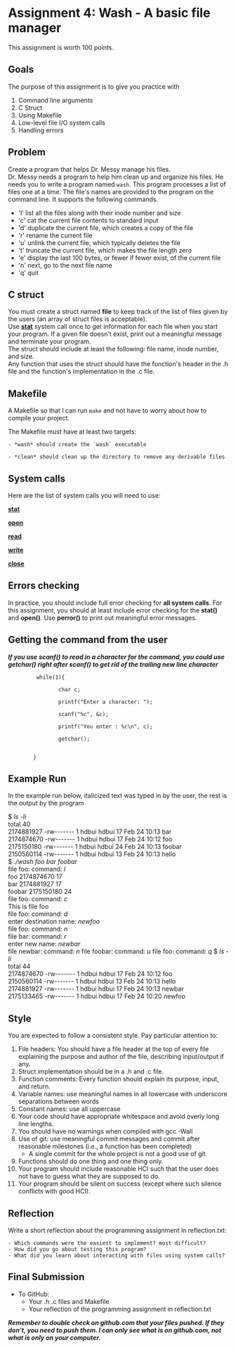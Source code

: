 # Assignment 4: Wash - A basic file manager
This assignment is worth 100 points.

## Goals
The purpose of this assignment is to give you practice with

1. Command line arguments
2. C Struct
3. Using Makefile
4. Low-level file I/O system calls
5. Handling errors

## Problem 
Create a program that helps Dr. Messy manage his files. \
Dr. Messy needs a program to help him clean up and organize his files. 
He needs you to write a program named `wash`. 
This program processes a list of files one at a time. 
The file's names are provided to the program on the command line. 
It supports the following commands. 

- 'l' list all the files along with their inode number and size 
- 'c' cat the current file contents to standard input 
- 'd' duplicate the current file, which creates a copy of the file 
- 'r' rename the current file 
- 'u' unlink the current file, which typically deletes the file 
- 't' truncate the current file, which makes the file length zero 
- 'e' display the last 100 bytes, or fewer if fewer exist, of the current file 
- 'n' next, go to the next file name 
- 'q' quit

## C struct
You must create a struct named **file** to keep track of the list of files given by the users (an array of struct files is acceptable).\
Use [**stat**](https://man7.org/linux/man-pages/man2/lstat.2.html) system call once to get information for each file when you start your program. If a given file doesn't exist, print out a meaningful message and terminate your program.\
The struct should include at least the following: file name, inode number, and size.\
Any function that uses the struct should have the function's header in the .h file and the function's implementation in the .c  file.


## Makefile
A Makefile so that I can run `make` and not have to worry about how to compile your project.

The Makefile must have at least two targets:

    - *wash* should create the `wash` executable
    
    - *clean* should clean up the directory to remove any derivable files

## System calls
Here are the list of system calls you will need to use:

[**stat**](https://man7.org/linux/man-pages/man2/lstat.2.html)

[**open**](https://man7.org/linux/man-pages/man2/open.2.html)

[**read**](https://man7.org/linux/man-pages/man2/read.2.html)

[**write**](https://man7.org/linux/man-pages/man2/write.2.html)

[**close**](https://man7.org/linux/man-pages/man2/close.2.html)

## Errors checking
In practice, you should include full error checking for **all system calls**. For this assignment, you should at least include error checking for the **stat()** and **open()**. Use **perror()** to print out meaningful error messages.

## Getting the command from the user
***If you use scanf() to read in a character for the command, you could use getchar() right after scanf() to get rid of the trailing new line character***

```
         while(1){

                char c;

                printf("Enter a character: ");

                scanf("%c", &c);

                printf("You enter : %c\n", c);

                getchar();


        }
```

## Example Run

In the example run below, italicized  text was typed in by the user, the rest is the output by the program


$ *ls -li*  
total 40  
2174881927 -rw------- 1 hdbui hdbui   17 Feb 24 10:13 bar  
2174874670 -rw------- 1 hdbui hdbui   17 Feb 24 10:12 foo  
2175150180 -rw------- 1 hdbui hdbui   24 Feb 24 10:13 foobar  
2150560114 -rw------- 1 hdbui hdbui   13 Feb 24 10:13 hello  
$ *./wash foo bar foobar*  
file foo: command: *l*  
foo 2174874670 17  
bar 2174881927 17  
foobar 2175150180 24  
file foo: command: *c*  
This is file foo  
file foo: command: *d*  
enter destination name: *newfoo*  
file foo: command: *n*    
file bar: command: *r*    
enter new name: *newbar*    
file newbar: command: *n*
file foobar: command: *u*
file foo: command: *q*
$ *ls -li*  
total 44  
2174874670 -rw------- 1 hdbui hdbui   17 Feb 24 10:12 foo  
2150560114 -rw------- 1 hdbui hdbui   13 Feb 24 10:13 hello  
2174881927 -rw------- 1 hdbui hdbui   17 Feb 24 10:13 newbar  
2175133465 -rw------- 1 hdbui hdbui   17 Feb 24 10:20 newfoo  


## Style
You are expected to follow a consistent style. Pay particular attention to:

1. File headers: You should have a file header at the top of every file explaining the purpose and author of the file, describing input/output if any.
2. Struct implementation should be in a .h and .c file.
3. Function comments: Every function should explain its purpose, input, and return.
4. Variable names: use meaningful names in all lowercase with underscore separations between words
5. Constant names: use all uppercase
6. Your code should have appropriate whitespace and avoid overly long line lengths.
7. You should have no warnings when compiled with gcc -Wall
8. Use of git: use meaningful commit messages and commit after reasonable milestones (i.e., a function has been completed)
    * A single commit for the whole project is not a good use of git
9. Functions should do one thing and one thing only.
10. Your program should include reasonable HCI such that the user does not have to guess what they are supposed to do.
11. Your program should be silent on success (except where such silence conflicts with good HCI).


## Reflection
Write a short reflection about the programming assignment in reflection.txt:

    - Which commands were the easiest to implement? most difficult?
    - How did you go about testing this program?
    - What did you learn about interacting with files using system calls?

## Final Submission   
* To GitHub:
  * Your .h .c files and Makefile
  * Your reflection of the programming assignment in reflection.txt

***Remember to double check on github.com that your files pushed. If they don’t, you need to push them. I can only see what is on github.com, not what is only on your computer.***
